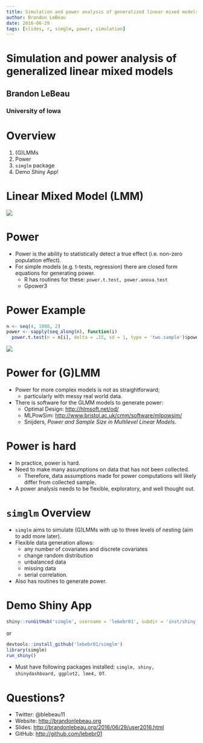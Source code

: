 ```yaml
---
title: Simulation and power analysis of generalized linear mixed models
author: Brandon LeBeau
date: 2016-06-29
tags: [slides, r, simglm, power, simulation]
---
```


<h1>Simulation and power analysis of generalized linear mixed models</h1>
<h2>Brandon LeBeau</h2>
<h3>University of Iowa</h3>



# Overview
1. (G)LMMs
2. Power
3. `simglm` package
4. Demo Shiny App!



# Linear Mixed Model (LMM)
![](/figs/equations.png)



# Power
- Power is the ability to statistically detect a true effect (i.e. non-zero population effect).
- For simple models (e.g. t-tests, regression) there are closed form equations for generating power.
    + R has routines for these: `power.t.test, power.anova.test`
    + Gpower3


    
# Power Example

```r
n <- seq(4, 1000, 2)
power <- sapply(seq_along(n), function(i) 
  power.t.test(n = n[i], delta = .15, sd = 1, type = 'two.sample')$power)
```

![](/figs/power_plot-1.png)



# Power for (G)LMM
- Power for more complex models is not as straightforward; 
    + particularly with messy real world data.
- There is software for the GLMM models to generate power:
    + Optimal Design: <http://hlmsoft.net/od/>
    + MLPowSim: <http://www.bristol.ac.uk/cmm/software/mlpowsim/>
    + Snijders, *Power and Sample Size in Multilevel Linear Models*.



# Power is hard
- In practice, power is hard.
- Need to make many assumptions on data that has not been collected.
    + Therefore, data assumptions made for power computations will likely differ from collected sample.
- A power analysis needs to be flexible, exploratory, and well thought out.



# `simglm` Overview
- `simglm` aims to simulate (G)LMMs with up to three levels of nesting (aim to add more later).
- Flexible data generation allows: 
    + any number of covariates and discrete covariates 
    + change random distribution 
    + unbalanced data 
    + missing data 
    + serial correlation.
- Also has routines to generate power.



# Demo Shiny App

```r
shiny::runGitHub('simglm', username = 'lebebr01', subdir = 'inst/shiny_examples/demo')
```
or 

```r
devtools::install_github('lebebr01/simglm')
library(simglm)
run_shiny()
```

- Must have following packages installed: `simglm, shiny, shinydashboard, ggplot2, lme4, DT`.



# Questions?
- Twitter: @blebeau11
- Website: <http://brandonlebeau.org>
- Slides: <http://brandonlebeau.org/2016/06/29/user2016.html>
- GitHub: <http://github.com/lebebr01>
